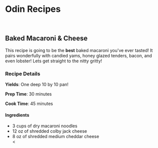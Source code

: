 <!DOCTYPE html>
<html>
<head>
  <meta charset="UTF-8">
</head>
<body>
  <h1>Odin Recipes</h1>
 <br>
 <div>
   <h2>Baked Macaroni & Cheese</h2>
  </div>
 <div>
   This recipe is going to be the <strong>best</strong> baked macaroni you've ever tasted! It pairs wonderfully with candied yams, honey glazed tenders, bacon, and even lobster! Lets get straight to the nitty gritty!
  </div>
  <div>
  </div>
  <div>
    <h3>Recipe Details</h3>
    <p><strong>Yields</strong>: One deep 10 by 10 pan!</p>
    <p><strong>Prep Time</strong>: 30 minutes</p>
    <p><strong>Cook Time</strong>: 45 minutes</p>
     
    
  </div>
 <div>
 <h4>Ingredients</h4>
    <ul>
      <li>3 cups of dry macaroni noodles</li>
      <li>12 oz of shredded colby jack cheese</li>
      <li>8 oz of shredded medium cheddar cheese</li>
      <
      
   </ul>
 </div>
  
</body>
</html>
